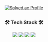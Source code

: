 <div align="center" >
<h3></h3>
 
[![Solved.ac Profile](http://mazassumnida.wtf/api/v2/generate_badge?boj=minjae7267)](https://solved.ac/minjae7267/)
</div>

<div align="center" >
  
  ##
  
  ### 🛠 Tech Stack 🛠
  <div align="center">
    <img  src="https://img.shields.io/badge/Javascript-F7DF1E?style=flat-square&logo=JavaScript&logoColor=white"/>
    <img src="https://img.shields.io/badge/TypeScript-3178C6?style=flat-square&logo=typescript&logoColor=white">
    <img  src="https://img.shields.io/badge/React-61DAFB?style=flat-square&logo=React&logoColor=white"/>
    <img src="https://img.shields.io/badge/Next.js-000000?style=flat-square&logo=Next.js&logoColor=white">
  </div>
  
